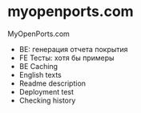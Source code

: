 # myopenports.com
MyOpenPorts.com


* BE: генерация отчета покрытия
* FE Тесты: хотя бы примеры
* BE Caching
* English texts
* Readme description
* Deployment test
* Checking history 